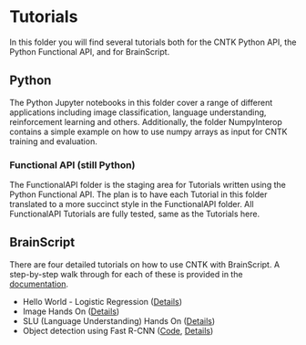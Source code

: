 # Tutorials

In this folder you will find several tutorials both for the CNTK Python API, the Python Functional API, and for BrainScript. 

## Python

The Python Jupyter notebooks in this folder cover a range of different applications including 
image classification, language understanding, reinforcement learning and others. 
Additionally, the folder NumpyInterop contains a simple example on how to use 
numpy arrays as input for CNTK training and evaluation.

### Functional API (still Python)

The FunctionalAPI folder is the staging area for Tutorials written using the Python Functional API. 
The plan is to have each Tutorial in this folder translated to a more succinct style in the FunctionalAPI folder.
All FunctionalAPI Tutorials are fully tested, same as the Tutorials here.


## BrainScript

There are four detailed tutorials on how to use CNTK with BrainScript. 
A step-by-step walk through for each of these is provided in the [documentation](https://docs.microsoft.com/en-us/cognitive-toolkit/Tutorials).

* Hello World - Logistic Regression ([Details](https://docs.microsoft.com/en-us/cognitive-toolkit/Tutorials))
* Image Hands On ([Details](https://docs.microsoft.com/en-us/cognitive-toolkit/Hands-On-Labs-Image-Recognition)) 
* SLU (Language Understanding) Hands On ([Details](https://docs.microsoft.com/en-us/cognitive-toolkit/Hands-On-Labs-Language-Understanding))
* Object detection using Fast R-CNN ([Code](https://github.com/Microsoft/CNTK/tree/master/Examples/Image/Detection/FastRCNN), [Details](https://docs.microsoft.com/en-us/cognitive-toolkit/Object-Detection-using-Fast-R-CNN))
